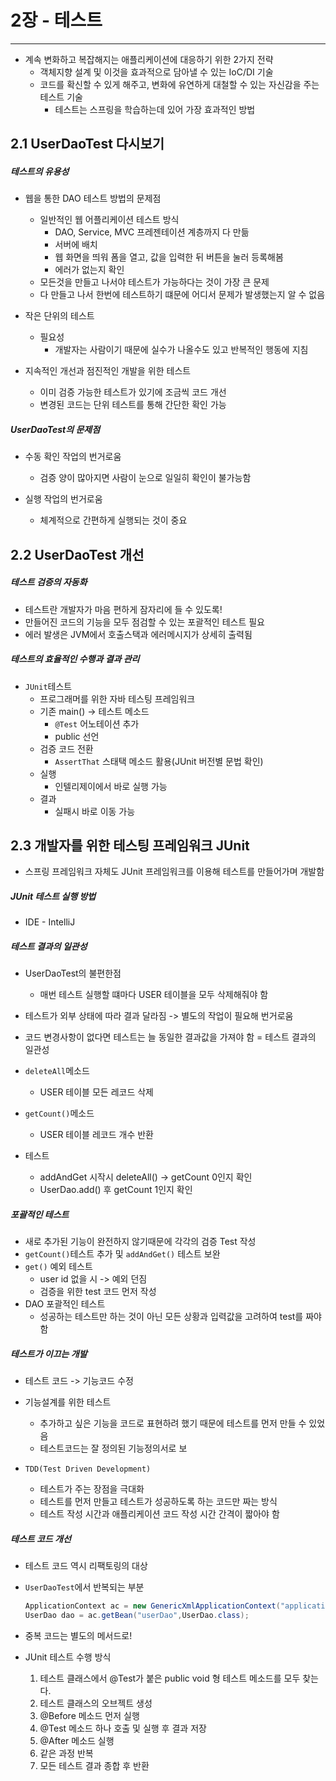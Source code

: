# 2장 - 테스트
---

- 계속 변화하고 복잡해지는 애플리케이션에 대응하기 위한 2가지 전략
  - 객체지향 설계 및 이것을 효과적으로 담아낼 수 있는 IoC/DI 기술
  - 코드를 확신할 수 있게 해주고, 변화에 유연하게 대철할 수 있는 자신감을 주는 테스트 기술
    - 테스트는 스프링을 학습하는데 있어 가장 효과적인 방법
  
## 2.1 UserDaoTest 다시보기

##### 테스트의 유용성
- 웹을 통한 DAO 테스트 방법의 문제점
  - 일반적인 웹 어플리케이션 테스트 방식
    - DAO, Service, MVC 프레젠테이션 계층까지 다 만듦
    - 서버에 배치
    - 웹 화면을 띄워 폼을 열고, 값을 입력한 뒤 버튼을 눌러 등록해봄
    - 에러가 없는지 확인
  - 모든것을 만들고 나서야 테스트가 가능하다는 것이 가장 큰 문제
  - 다 만들고 나서 한번에 테스트하기 떄문에 어디서 문제가 발생했는지 알 수 없음
  
- 작은 단위의 테스트
  - 필요성
    - 개발자는 사람이기 때문에 실수가 나올수도 있고 반복적인 행동에 지침
    
- 지속적인 개선과 점진적인 개발을 위한 테스트
  - 이미 검증 가능한 테스트가 있기에 조금씩 코드 개선
  - 변경된 코드는 단위 테스트를 통해 간단한 확인 가능
  
##### UserDaoTest의 문제점
- 수동 확인 작업의 번거로움
  - 검증 양이 많아지면 사람이 눈으로 일일히 확인이 불가능함
  
- 실행 작업의 번거로움
  - 체계적으로 간편하게 실행되는 것이 중요

## 2.2 UserDaoTest 개선

##### 테스트 검증의 자동화
- 테스트란 개발자가 마음 편하게 잠자리에 들 수 있도록!
- 만들어진 코드의 기능을 모두 점검할 수 있는 포괄적인 테스트 필요
- 에러 발생은 JVM에서 호출스택과 에러메시지가 상세히 출력됨

##### 테스트의 효율적인 수행과 결과 관리
- `JUnit`테스트
  - 프로그래머를 위한 자바 테스팅 프레임워크
  - 기존 main() -> 테스트 메소드
    - `@Test` 어노테이션 추가
    - public 선언
  - 검증 코드 전환
    - `AssertThat` 스태택 메소드 활용(JUnit 버전별 문법 확인)
  - 실행
    - 인텔리제이에서 바로 실행 가능
  - 결과
    - 실패시 바로 이동 가능

## 2.3 개발자를 위한 테스팅 프레임워크 JUnit
- 스프링 프레임워크 자체도 JUnit 프레임워크를 이용해 테스트를 만들어가며 개발함

##### JUnit 테스트 실행 방법
- IDE - IntelliJ

##### 테스트 결과의 일관성
- UserDaoTest의 불편한점
  - 매번 테스트 실행할 떄마다 USER 테이블을 모두 삭제해줘야 함
- 테스트가 외부 상태에 따라 결과 달라짐 -> 별도의 작업이 필요해 번거로움
- 코드 변경사항이 없다면 테스트는 늘 동일한 결과값을 가져야 함 = 테스트 결과의 일관성

- `deleteAll`메소드
  - USER 테이블 모든 레코드 삭제
  
- `getCount()`메소드
  - USER 테이블 레코드 개수 반환
  
- 테스트
  - addAndGet 시작시 deleteAll() -> getCount 0인지 확인
  - UserDao.add() 후 getCount 1인지 확인
  
##### 포괄적인 테스트
- 새로 추가된 기능이 완전하지 않기때문에 각각의 검증 Test 작성
- `getCount()`테스트 추가 및 `addAndGet()` 테스트 보완
- `get()` 예외 테스트
  - user id 없을 시 -> 예외 던짐
  - 검증을 위한 test 코드 먼저 작성
- DAO 포괄적인 테스트
  - 성공하는 테스트만 하는 것이 아닌 모든 상황과 입력값을 고려하여 test를 짜야함

##### 테스트가 이끄는 개발
- 테스트 코드 -> 기능코드 수정
- 기능설계를 위한 테스트
  - 추가하고 싶은 기능을 코드로 표현하려 했기 때문에 테스트를 먼저 만들 수 있었음
  - 테스트코드는 잘 정의된 기능정의서로 보

- `TDD(Test Driven Development)`
  - 테스트가 주는 장점을 극대화
  - 테스트를 먼저 만들고 테스트가 성공하도록 하는 코드만 짜는 방식
  - 테스트 작성 시간과 애플리케이션 코드 작성 시간 간격이 짧아야 함

##### 테스트 코드 개선
- 테스트 코드 역시 리팩토링의 대상
- `UserDaoTest`에서 반복되는 부분
  ```java
  ApplicationContext ac = new GenericXmlApplicationContext("applicationContext.xml");
  UserDao dao = ac.getBean("userDao",UserDao.class);
  ```
  
- 중복 코드는 별도의 메서드로!
- JUnit 테스트 수행 방식
  1. 테스트 클래스에서 @Test가 붙은 public void 형 테스트 메소드를 모두 찾는다.
  2. 테스트 클래스의 오브젝트 생성
  3. @Before 메소드 먼저 실행
  4. @Test 메소드 하나 호출 및 실행 후 결과 저장
  5. @After 메소드 실행
  6. 같은 과정 반복
  7. 모든 테스트 결과 종합 후 반환
